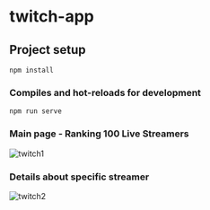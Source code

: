 # twitch-app

## Project setup
```
npm install
```

### Compiles and hot-reloads for development
```
npm run serve
```

### Main page - Ranking 100 Live Streamers
![twitch1](https://user-images.githubusercontent.com/56295769/203654426-b47a9f02-873e-47c5-a590-440ac903df8a.PNG)

### Details about specific streamer
![twitch2](https://user-images.githubusercontent.com/56295769/203654555-362b22d8-cbd9-4ba3-8128-b1951b0cd210.PNG)
